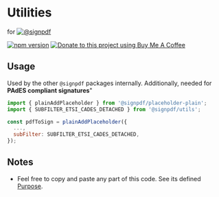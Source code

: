 # Utilities

for [![@signpdf](https://raw.githubusercontent.com/vbuch/node-signpdf/master/resources/logo-horizontal.svg?sanitize=true)](https://github.com/vbuch/node-signpdf/)

[![npm version](https://badge.fury.io/js/@signpdf%2Futils.svg)](https://badge.fury.io/js/@signpdf%2Futils)
[![Donate to this project using Buy Me A Coffee](https://img.shields.io/badge/buy%20me%20a%20coffee-donate-yellow.svg)](https://buymeacoffee.com/vbuch)

## Usage

Used by the other `@signpdf` packages internally. Additionally, needed for **PAdES compliant signatures**"

```js
import { plainAddPlaceholder } from '@signpdf/placeholder-plain';
import { SUBFILTER_ETSI_CADES_DETACHED } from '@signpdf/utils';

const pdfToSign = plainAddPlaceholder({
  ...,
  subFilter: SUBFILTER_ETSI_CADES_DETACHED,
});
```

## Notes

* Feel free to copy and paste any part of this code. See its defined [Purpose](https://github.com/vbuch/node-signpdf#purpose).
